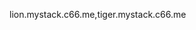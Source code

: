 <!-- layout:code post: mongodb-replica-sets_environment-variables -->

lion.mystack.c66.me,tiger.mystack.c66.me